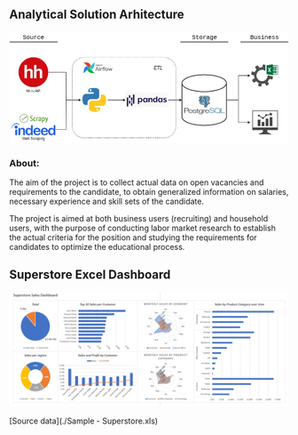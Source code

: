 ## Analytical Solution Arhitecture

![arhitecture](./Diagram.jpg)

### About:
The aim of the project is to collect actual data on open vacancies and requirements
to the candidate, to obtain generalized information on salaries, necessary
experience and skill sets of the candidate.

The project is aimed at both business users (recruiting) and household users,
with the purpose of conducting labor market research to establish the actual
criteria for the position and studying the requirements for candidates to optimize
the educational process.

## Superstore Excel Dashboard

![dashboard](./Superstore_excel_dashboard.png)

[Source data](./Sample - Superstore.xls)

